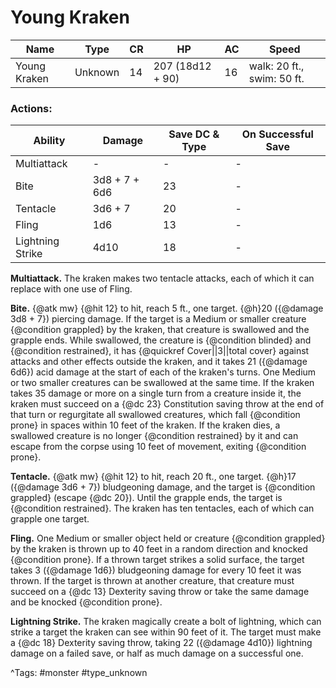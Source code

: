 # Young Kraken

| Name | Type | CR | HP | AC | Speed |
|------|------|----|----|----|-------|
| Young Kraken | Unknown | 14 | 207 (18d12 + 90) | 16 | walk: 20 ft., swim: 50 ft. |

### Actions:

| Ability | Damage | Save DC & Type | On Successful Save |
|---------|--------|----------------|--------------------|
| Multiattack | - | - | - |
| Bite | 3d8 + 7 + 6d6 | 23 | - |
| Tentacle | 3d6 + 7 | 20 | - |
| Fling | 1d6 | 13 | - |
| Lightning Strike | 4d10 | 18 | - |


**Multiattack.** The kraken makes two tentacle attacks, each of which it can replace with one use of Fling.

**Bite.** {@atk mw} {@hit 12} to hit, reach 5 ft., one target. {@h}20 ({@damage 3d8 + 7}) piercing damage. If the target is a Medium or smaller creature {@condition grappled} by the kraken, that creature is swallowed and the grapple ends. While swallowed, the creature is {@condition blinded} and {@condition restrained}, it has {@quickref Cover||3||total cover} against attacks and other effects outside the kraken, and it takes 21 ({@damage 6d6}) acid damage at the start of each of the kraken's turns. One Medium or two smaller creatures can be swallowed at the same time. If the kraken takes 35 damage or more on a single turn from a creature inside it, the kraken must succeed on a {@dc 23} Constitution saving throw at the end of that turn or regurgitate all swallowed creatures, which fall {@condition prone} in spaces within 10 feet of the kraken. If the kraken dies, a swallowed creature is no longer {@condition restrained} by it and can escape from the corpse using 10 feet of movement, exiting {@condition prone}.

**Tentacle.** {@atk mw} {@hit 12} to hit, reach 20 ft., one target. {@h}17 ({@damage 3d6 + 7}) bludgeoning damage, and the target is {@condition grappled} (escape {@dc 20}). Until the grapple ends, the target is {@condition restrained}. The kraken has ten tentacles, each of which can grapple one target.

**Fling.** One Medium or smaller object held or creature {@condition grappled} by the kraken is thrown up to 40 feet in a random direction and knocked {@condition prone}. If a thrown target strikes a solid surface, the target takes 3 ({@damage 1d6}) bludgeoning damage for every 10 feet it was thrown. If the target is thrown at another creature, that creature must succeed on a {@dc 13} Dexterity saving throw or take the same damage and be knocked {@condition prone}.

**Lightning Strike.** The kraken magically create a bolt of lightning, which can strike a target the kraken can see within 90 feet of it. The target must make a {@dc 18} Dexterity saving throw, taking 22 ({@damage 4d10}) lightning damage on a failed save, or half as much damage on a successful one.

^Tags: #monster #type_unknown